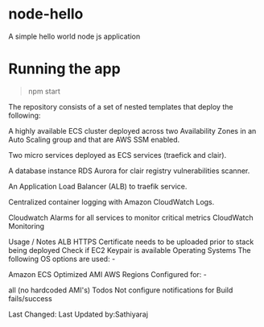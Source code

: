 # node-hello
A simple hello world node js application


# Running the app
>npm start


The repository consists of a set of nested templates that deploy the following:

A highly available ECS cluster deployed across two Availability Zones in an Auto Scaling group and that are AWS SSM enabled.

Two micro services deployed as ECS services (traefick and clair).

A database instance RDS Aurora for clair registry vulnerabilities scanner.

An Application Load Balancer (ALB) to traefik service.

Centralized container logging with Amazon CloudWatch Logs.

Cloudwatch Alarms for all services to monitor critical metrics CloudWatch Monitoring

Usage / Notes
ALB HTTPS Certificate needs to be uploaded prior to stack being deployed
Check if EC2 Keypair is available
Operating Systems
The following OS options are used: -

Amazon ECS Optimized AMI
AWS Regions
Configured for: -

all (no hardcoded AMI's)
Todos
Not configure notifications for Build fails/success

Last Changed:
Last Updated by:Sathiyaraj
